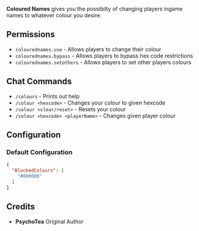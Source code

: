 **Coloured Names** gives you the possibilty of changing players ingame names to whatever colour you desire.

## Permissions

*  `colourednames.use` - Allows players to change their colour
*  `colourednames.bypass` - Allows players to bypass hex code restrictions
*  `colourednames.setothers` - Allows players to set other players colours

## Chat Commands

* `/colours` - Prints out help
* `/colour <hexcode>` - Changes your colour to given hexcode
* `/colour <clear/reset>` - Resets your colour
* `/colour <hexcode> <playerName>` - Changes given player colour

## Configuration

### Default Configuration

```json
{
  "BlockedColours": [
    "#000000"
  ]
}
```

## Credits

* **PsychoTea** Original Author